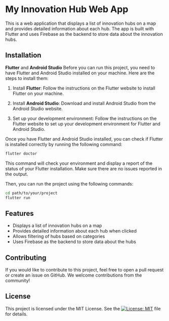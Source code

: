 # My Innovation Hub Web App

This is a web application that displays a list of innovation hubs on a map and provides detailed information about each hub. The app is built with Flutter and uses Firebase as the backend to store data about the innovation hubs.

## Installation

**Flutter** and **Android Studio**
Before you can run this project, you need to have Flutter and Android Studio installed on your machine. Here are the steps to install them:

1. Install **Flutter**: Follow the instructions on the Flutter website to install Flutter on your machine.

2. Install **Android Studio**: Download and install Android Studio from the Android Studio website.

3. Set up your development environment: Follow the instructions on the Flutter website to set up your development environment for Flutter and Android Studio.

Once you have Flutter and Android Studio installed, you can check if Flutter is installed correctly by running the following command:

````bash
flutter doctor
````

This command will check your environment and display a report of the status of your Flutter installation. Make sure there are no issues reported in the output.

Then, you can run the project using the following commands:

````bash
cd path/to/your/project
flutter run
````

## Features
* Displays a list of innovation hubs on a map 
* Provides detailed information about each hub when clicked 
* Allows filtering of hubs based on categories 
* Uses Firebase as the backend to store data about the hubs

## Contributing
If you would like to contribute to this project, feel free to open a pull request or create an issue on GitHub. We welcome contributions from the community!

## License
This project is licensed under the MIT License. See the [![License: MIT](https://img.shields.io/badge/License-MIT-yellow.svg)](https://opensource.org/licenses/MIT) file for details.